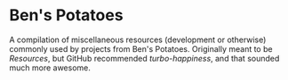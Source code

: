 # Ben's Potatoes
A compilation of miscellaneous resources (development or otherwise) commonly
used by projects from Ben's Potatoes.
Originally meant to be *Resources*, but GitHub recommended *turbo-happiness*,
and that sounded much more awesome.
